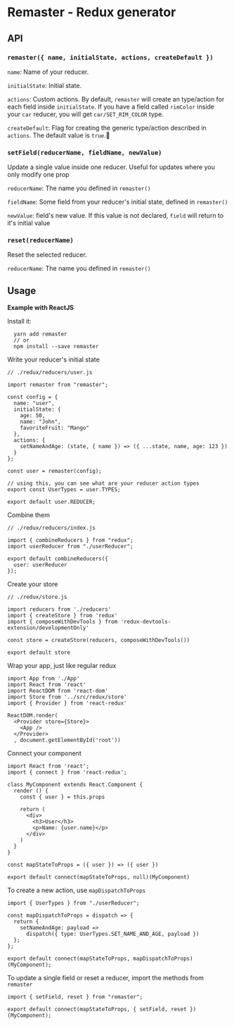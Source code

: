 # Remaster - Redux generator

## API

### `remaster({ name, initialState, actions, createDefault })`

`name`: Name of your reducer.

`initialState`: Initial state.

`actions`: Custom actions. By default, `remaster` will create an type/action for each field inside `initialState`. If you have a field called `rimColor` inside your `car` reducer, you will get `car/SET_RIM_COLOR` type.

`createDefault`: Flag for creating the generic type/action described in `actions`. The default value is `true`.

### `setField(reducerName, fieldName, newValue)`

Update a single value inside one reducer. Useful for updates where you only modify one prop

`reducerName`: The name you defined in `remaster()`

`fieldName`: Some field from your reducer's initial state, defined in `remaster()`

`newValue`: field's new value. If this value is not declared, `field` will return to it's initial value

### `reset(reducerName)`

Reset the selected reducer.

`reducerName`: The name you defined in `remaster()`

## Usage

**Example with ReactJS**

Install it:

```
  yarn add remaster
  // or
  npm install --save remaster
```

Write your reducer's initial state

```
// ./redux/reducers/user.js

import remaster from "remaster";

const config = {
  name: "user",
  initialState: {
    age: 50,
    name: "John",
    favoriteFruit: "Mango"
  },
  actions: {
    setNameAndAge: (state, { name }) => ({ ...state, name, age: 123 })
  }
};

const user = remaster(config);

// using this, you can see what are your reducer action types
export const UserTypes = user.TYPES;

export default user.REDUCER;
```

Combine them

```
// ./redux/reducers/index.js

import { combineReducers } from "redux";
import userReducer from "./userReducer";

export default combineReducers({
  user: userReducer
});
```

Create your store

```
// ./redux/store.js

import reducers from './reducers'
import { createStore } from 'redux'
import { composeWithDevTools } from 'redux-devtools-extension/developmentOnly'

const store = createStore(reducers, composeWithDevTools())

export default store
```

Wrap your app, just like regular redux

```
import App from './App'
import React from 'react'
import ReactDOM from 'react-dom'
import Store from '../src/redux/store'
import { Provider } from 'react-redux'

ReactDOM.render(
  <Provider store={Store}>
    <App />
  </Provider>
  , document.getElementById('root'))
```

Connect your component

```
import React from 'react';
import { connect } from 'react-redux';

class MyComponent extends React.Component {
  render () {
    const { user } = this.props

    return (
      <div>
        <h3>User</h3>
        <p>Name: {user.name}</p>
      </div>
    )
  }
}

const mapStateToProps = ({ user }) => ({ user })

export default connect(mapStateToProps, null)(MyComponent)
```

To create a new action, use `mapDispatchToProps`

```
import { UserTypes } from "./userReducer";

const mapDispatchToProps = dispatch => {
  return {
    setNameAndAge: payload =>
      dispatch({ type: UserTypes.SET_NAME_AND_AGE, payload })
  };
};

export default connect(mapStateToProps, mapDispatchToProps)(MyComponent);
```

To update a single field or reset a reducer, import the methods from `remaster`

```
import { setField, reset } from "remaster";

export default connect(mapStateToProps, { setField, reset })(MyComponent);
```
